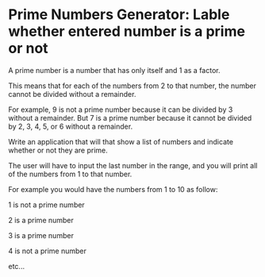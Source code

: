 # Prime Numbers Generator: Lable whether entered number is a prime or not


A prime number is a number that has only itself and 1 as a factor. 

This means that for each of the numbers from 2 to that number, the number cannot be divided without a remainder. 

For example, 9 is not a prime number because it can be divided by 3 without a remainder. But 7 is a prime number because it cannot be divided by 2, 3, 4, 5, or 6 without a remainder. 

Write an application that will that show a list of numbers and indicate whether or not they are prime.

The user will have to input the last number in the range, and you will print all of the numbers from 1 to that number. 

For example you would have the numbers from 1 to 10 as follow: 

1 is not a prime number 

2 is a prime number 

3 is a prime number 

4 is not a prime number

etc...
